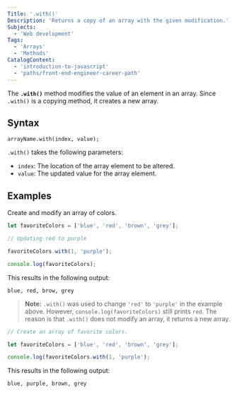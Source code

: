 ```yaml
---
Title: '.with()'
Description: 'Returns a copy of an array with the given modification.'
Subjects:
  - 'Web development'
Tags:
  - 'Arrays'
  - 'Methods'
CatalogContent:
  - 'introduction-to-javascript'
  - 'paths/front-end-engineer-career-path'
---
```


The **`.with()`** method modifies the value of an element in an array. Since `.with()` is a copying method, it creates a new array.

## Syntax

```pseudo
arrayName.with(index, value);
```

`.with()` takes the following parameters:

- `index`: The location of the array element to be altered.
- `value`: The updated value for the array element.

## Examples

Create and modify an array of colors.

```js
let favoriteColors = ['blue', 'red', 'brown', 'grey'];

// Updating red to purple

favoriteColors.with(1, 'purple');

console.log(favoriteColors);
```

This results in the following output:

```shell
blue, red, brow, grey
```

> **Note:** `.with()` was used to change `'red'` to `'purple'` in the example above. However, `console.log(favoriteColors)` still prints `red`. The reason is that `.with()` does not modify an array, it returns a new array.

```js
// Create an array of favorite colors.

let favoriteColors = ['blue', 'red', 'brown', 'grey'];

console.log(favoriteColors.with(1, 'purple');
```

This results in the following output:

```shell
blue, purple, brown, grey
```
